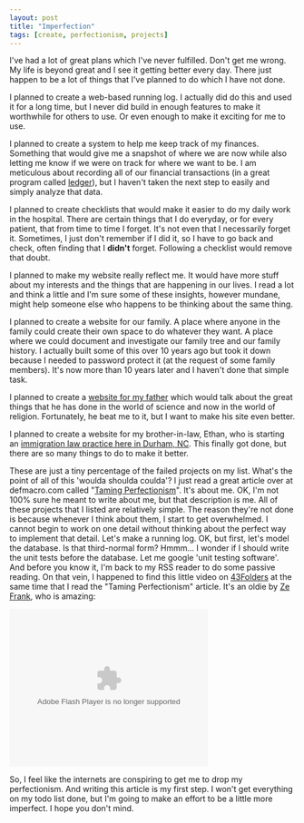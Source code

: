 ```yaml
---
layout: post
title: "Imperfection"
tags: [create, perfectionism, projects]
---
```


I've had a lot of great plans which I've never fulfilled. Don't get me wrong. My life is beyond great and I see it getting better every day. There just happen to be a lot of things that I've planned to do which I have not done.

I planned to create a web-based running log. I actually did do this and used it for a long time, but I never did build in enough features to make it worthwhile for others to use. Or even enough to make it exciting for me to use.

I planned to create a system to help me keep track of my finances. Something that would give me a snapshot of where we are now while also letting me know if we were on track for where we want to be. I am meticulous about recording all of our financial transactions (in a great program called [ledger](http://www.newartisans.com/blog/projects/ledger.html)), but I haven't taken the next step to easily and simply analyze that data.

I planned to create checklists that would make it easier to do my daily work in the hospital. There are certain things that I do everyday, or for every patient, that from time to time I forget. It's not even that I necessarily forget it. Sometimes, I just don't remember if I did it, so I have to go back and check, often finding that I **didn't** forget. Following a checklist would remove that doubt.

I planned to make my website really reflect me. It would have more stuff about my interests and the things that are happening in our lives. I read a lot and think a little and I'm sure some of these insights, however mundane, might help someone else who happens to be thinking about the same thing.

I planned to create a website for our family. A place where anyone in the family could create their own space to do whatever they want. A place where we could document and investigate our family tree and our family history. I actually built some of this over 10 years ago but took it down because I needed to password protect it (at the request of some family members). It's now more than 10 years later and I haven't done that simple task.

I planned to create a [website for my father](http://vikurup.com/) which would talk about the great things that he has done in the world of science and now in the world of religion. Fortunately, he beat me to it, but I want to make his site even better.

I planned to create a website for my brother-in-law, Ethan, who is starting an [immigration law practice here in Durham, NC](http://www.lawbeattie.com/). This finally got done, but there are so many things to do to make it better.

These are just a tiny percentage of the failed projects on my list. What's the point of all of this 'woulda shoulda coulda'? I just read a great article over at defmacro.com called "[Taming Perfectionism](http://www.defmacro.org/ramblings/taming-perfectionism.html)". It's about me. OK, I'm not 100% sure he meant to write about me, but that description is me. All of these projects that I listed are relatively simple. The reason they're not done is because whenever I think about them, I start to get overwhelmed. I cannot begin to work on one detail without thinking about the perfect way to implement that detail. Let's make a running log. OK, but first, let's model the database. Is that third-normal form? Hmmm... I wonder if I should write the unit tests before the database. Let me google 'unit testing software'. And before you know it, I'm back to my RSS reader to do some passive reading. On that vein, I happened to find this little video on [43Folders](http://www.43folders.com/) at the same time that I read the "Taming Perfectionism" article. It's an oldie by [Ze Frank](http://www.zefrank.com/), who is amazing:

<object width="350" height="278" data="http://blip.tv/play/AYqRV4L5WQ" type="application/x-shockwave-flash"><param name="src" value="http://blip.tv/play/AYqRV4L5WQ" /><param name="allowfullscreen" value="true" /></object>

So, I feel like the internets are conspiring to get me to drop my perfectionism. And writing this article is my first step. I won't get everything on my todo list done, but I'm going to make an effort to be a little more imperfect. I hope you don't mind.
